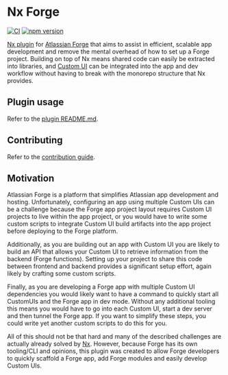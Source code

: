 #  Nx Forge

[![CI](https://img.shields.io/github/workflow/status/toolsplus/nx-forge/CI?label=CI&style=flat&logo=github)](https://github.com/toolsplus/nx-forge/actions/workflows/ci.yml)
[![npm version](https://img.shields.io/npm/v/@toolsplus/nx-forge?style=flat&logo=npm)](https://www.npmjs.com/package/@toolsplus/nx-forge)

[Nx plugin](https://nx.dev) for [Atlassian Forge](https://developer.atlassian.com/platform/forge/) that aims to assist in efficient, scalable app development and remove the mental overhead of how to set up a Forge project. 
Building on top of Nx means shared code can easily be extracted into libraries, and [Custom UI](https://developer.atlassian.com/platform/forge/custom-ui/) can be integrated into the app and dev workflow without having to break with the monorepo structure that Nx provides.

## Plugin usage

Refer to the [plugin README.md](packages/forge/README.md).

## Contributing

Refer to the [contribution guide](CONTRIBUTING.md).

## Motivation

Atlassian Forge is a platform that simplifies Atlassian app development and hosting. Unfortunately, configuring an app using multiple Custom UIs can be a challenge because the Forge app project layout requires Custom UI projects to live within the app project, or you would have to write some custom scripts to integrate Custom UI build artifacts into the app project before deploying to the Forge platform.

Additionally, as you are building out an app with Custom UI you are likely to build an API that allows your Custom UI to retrieve information from the backend (Forge functions). Setting up your project to share this code between frontend and backend provides a significant setup effort, again likely by crafting some custom scripts.

Finally, as you are developing a Forge app with multiple Custom UI dependencies you would likely want to have a command to quickly start all CustomUIs and the Forge app in dev mode. Without any additional tooling this means you would have to go into each Custom UI, start a dev server and then tunnel the Forge app. If you want to simplify these steps, you could write yet another custom scripts to do this for you.

All of this should not be that hard and many of the described challenges are actually already solved by [Nx](https://nx.dev). However, because Forge has its own tooling/CLI and opinions, this plugin was created to allow Forge developers to quickly scaffold a Forge app, add Forge modules and easily develop Custom UIs.
